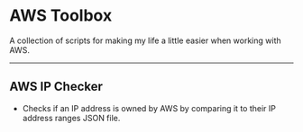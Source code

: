 # AWS Toolbox

A collection of scripts for making my life a little easier when working with AWS.

____

## AWS IP Checker

* Checks if an IP address is owned by AWS by comparing it to their IP address ranges JSON file.
